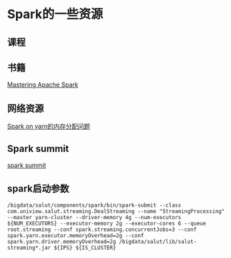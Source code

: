 # Spark的一些资源

## 课程

## 书籍

[Mastering Apache Spark](https://www.gitbook.com/book/jaceklaskowski/mastering-apache-spark/details "Mastering Apache Spark")

## 网络资源
[Spark on yarn的内存分配问题](http://www.voidcn.com/blog/wisgood/article/p-5974273.html)

## Spark summit

[spark summit](https://spark-summit.org/)

## spark启动参数

    /bigdata/salut/components/spark/bin/spark-submit --class com.uniview.salut.streaming.DealStreaming --name "StreamingProcessing" --master yarn-cluster --driver-memory 4g --num-executors ${NUM_EXECUTORS} --executor-memory 2g --executor-cores 6 --queue root.streaming --conf spark.streaming.concurrentJobs=3 --conf spark.yarn.executor.memoryOverhead=2g --conf spark.yarn.driver.memoryOverhead=2g /bigdata/salut/lib/salut-streaming*.jar ${IPS} ${IS_CLUSTER}
